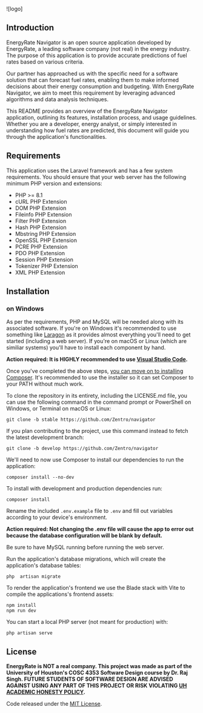 ![logo]
## Introduction

EnergyRate Navigator is an open source application developed by EnergyRate, a leading software company (not real) in the energy industry. The purpose of this application is to provide accurate predictions of fuel rates based on various criteria.

Our partner has approached us with the specific need for a software solution that can forecast fuel rates, enabling them to make informed decisions about their energy consumption and budgeting. With EnergyRate Navigator, we aim to meet this requirement by leveraging advanced algorithms and data analysis techniques.

This README provides an overview of the EnergyRate Navigator application, outlining its features, installation process, and usage guidelines. Whether you are a developer, energy analyst, or simply interested in understanding how fuel rates are predicted, this document will guide you through the application's functionalities.

## Requirements

This application uses the Laravel framework and has a few system requirements. You should ensure that your web server has the following minimum PHP version and extensions:

* PHP >= 8.1
* cURL PHP Extension
* DOM PHP Extension
* Fileinfo PHP Extension
* Filter PHP Extension
* Hash PHP Extension
* Mbstring PHP Extension
* OpenSSL PHP Extension
* PCRE PHP Extension
* PDO PHP Extension
* Session PHP Extension
* Tokenizer PHP Extension
* XML PHP Extension

## Installation

### on Windows

As per the requirements, PHP and MySQL will be needed along with its associated software. If you're on Windows it's recommended to use something like [Laragon](https://laragon.org) as it provides almost everything you'll need to get started (including a web server). If you're on macOS or Linux (which are similiar systems) you'll have to install each component by hand.

**Action required: It is HIGHLY recommended to use [Visual Studio Code](https://code.visualstudio.com/).**

Once you've completed the above steps, [you can move on to installing Composer](https://getcomposer.org/download/). It's recommended to use the installer so it can set Composer to your PATH without much work.

To clone the repository in its entirety, including the LICENSE.md file, you can use the following command in the command prompt or PowerShell on Windows, or Terminal on macOS or Linux:
```
git clone -b stable https://github.com/Zentro/navigator
```

If you plan contributing to the project, use this command instead to fetch the latest development branch:
```
git clone -b develop https://github.com/Zentro/navigator
```

We'll need to now use Composer to install our dependencies to run the application:
```
composer install --no-dev
```

To install with development and production dependencies run:
```
composer install
```

Rename the included `.env.example` file to `.env` and fill out variables according to your device's environment.

**Action required: Not changing the .env file will cause the app to error out because the database configuration will be blank by default.**

Be sure to have MySQL running before running the web server.

Run the application's database migrations, which will create the application's database tables:
```
php  artisan migrate
```

To render the application's frontend we use the Blade stack with Vite to compile the applications's frontend assets:
```
npm install
npm run dev
```

You can start a local PHP server (not meant for production) with:
```
php artisan serve
```

## License

**EnergyRate is NOT a real company. This project was made as part of the University of Houston's COSC 4353 Software Design course by Dr. Raj Singh. FUTURE STUDENTS OF SOFTWARE DESIGN ARE ADVISED AGAINST USING ANY PART OF THIS PROJECT OR RISK VIOLATING [UH ACADEMIC HONESTY POLICY](https://uh.edu/provost/policies-resources/honesty/).**


Code released under the [MIT License](LICENSE.md).